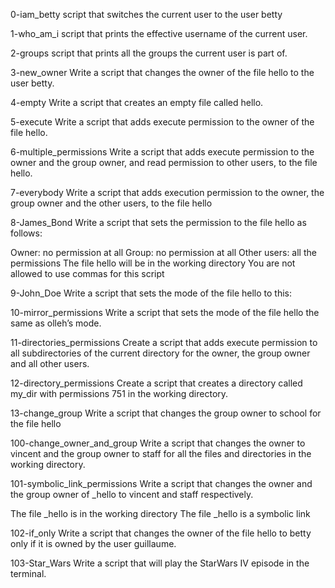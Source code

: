 0-iam_betty
script that switches the current user to the user betty

1-who_am_i
script that prints the effective username of the current user.

2-groups
script that prints all the groups the current user is part of.

3-new_owner
Write a script that changes the owner of the file hello to the user betty.

4-empty
Write a script that creates an empty file called hello.

5-execute
Write a script that adds execute permission to the owner of the file hello.

6-multiple_permissions
Write a script that adds execute permission to the owner and the group owner, and read permission to other users, to the file hello.

7-everybody
Write a script that adds execution permission to the owner, the group owner and the other users, to the file hello

8-James_Bond
Write a script that sets the permission to the file hello as follows:

Owner: no permission at all
Group: no permission at all
Other users: all the permissions
The file hello will be in the working directory You are not allowed to use commas for this script

9-John_Doe
Write a script that sets the mode of the file hello to this:

10-mirror_permissions
Write a script that sets the mode of the file hello the same as olleh’s mode.

11-directories_permissions
Create a script that adds execute permission to all subdirectories of the current directory for the owner, the group owner and all other users.

12-directory_permissions
Create a script that creates a directory called my_dir with permissions 751 in the working directory.

13-change_group
Write a script that changes the group owner to school for the file hello

100-change_owner_and_group
Write a script that changes the owner to vincent and the group owner to staff for all the files and directories in the working directory.

101-symbolic_link_permissions
Write a script that changes the owner and the group owner of _hello to vincent and staff respectively.

The file _hello is in the working directory
The file _hello is a symbolic link

102-if_only
Write a script that changes the owner of the file hello to betty only if it is owned by the user guillaume.

103-Star_Wars
Write a script that will play the StarWars IV episode in the terminal.



